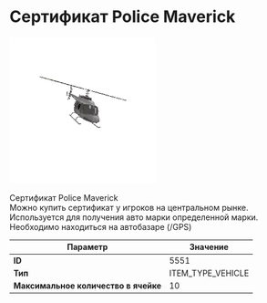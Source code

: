 # Сертификат Police Maverick

![Item Image](../img/5551.webp?raw=true)

Сертификат Police Maverick<br>Можно купить сертификат у игроков на центральном рынке.<br>Используется для получения авто марки определенной марки.<br>Необходимо находиться на автобазаре (/GPS)


| Параметр | Значение |
|----------|----------|
| **ID** | 5551 |
| **Тип** | ITEM_TYPE_VEHICLE |
| **Максимальное количество в ячейке** | 10 |


